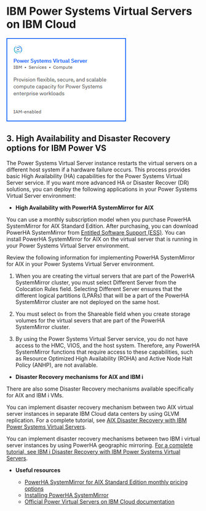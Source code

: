 # IBM Power Systems Virtual Servers on IBM Cloud

[![service-card](../images/service-card.png)](https://cloud.ibm.com/catalog/services/power-systems-virtual-server)

## 3. High Availability and Disaster Recovery options for IBM Power VS

The Power Systems Virtual Server instance restarts the virtual servers on a different host system if a hardware failure occurs. This process provides basic High Availability (HA) capabilities for the Power Systems Virtual Server service. If you want more advanced HA or Disaster Recover (DR) solutions, you can deploy the following applications in your Power Systems Virtual Server environment:

- **High Availability with PowerHA SystemMirror for AIX**

You can use a monthly subscription model when you purchase PowerHA SystemMirror for AIX Standard Edition. After purchasing, you can download PowerHA SystemMirror from [Entitled Software Support (ESS)](https://www.ibm.com/servers/eserver/ess/index.wss). You can install PowerHA SystemMirror for AIX on the virtual server that is running in your Power Systems Virtual Server environment.

Review the following information for implementing PowerHA SystemMirror for AIX in your Power Systems Virtual Server environment.

1. When you are creating the virtual servers that are part of the PowerHA SystemMirror cluster, you must select Different Server from the Colocation Rules field. Selecting Different Server ensures that the different logical partitions (LPARs) that will be a part of the PowerHA SystemMirror cluster are not deployed on the same host.

2. You must select `On` from the Shareable field when you create storage volumes for the virtual severs that are part of the PowerHA SystemMirror cluster.

3. By using the Power Systems Virtual Server service, you do not have access to the HMC, VIOS, and the host system. Therefore, any PowerHA SystemMirror functions that require access to these capabilities, such as Resource Optimized High Availability (ROHA) and Active Node Halt Policy (ANHP), are not available.

- **Disaster Recovery mechanisms for AIX and IBM i**

There are also some Disaster Recovery mechanisms available specifically for AIX and IBM i VMs.

You can implement disaster recovery mechanism between two AIX virtual server instances in separate IBM Cloud data centers by using GLVM replication. For a complete tutorial, see [AIX Disaster Recovery with IBM Power Systems Virtual Servers](https://cloud.ibm.com/media/docs/downloads/power-iaas-tutorials/PowerVS_AIX_DR_Tutorial_v1.pdf).

You can implement disaster recovery mechanisms between two IBM i virtual server instances by using PowerHA geographic mirroring. [For a complete tutorial, see IBM i Disaster Recovery with IBM Power Systems Virtual Servers](https://cloud.ibm.com/media/docs/downloads/power-iaas-tutorials/PowerVS_IBMi_DR_Tutorial_v1.pdf).

- **Useful resources**

    - [PowerHA SystemMirror for AIX Standard Edition monthly pricing options](https://www-01.ibm.com/common/ssi/ShowDoc.wss?docURL=/common/ssi/rep_ca/8/897/ENUS219-288/index.html&request_locale=en)
    - [Installing PowerHA SystemMirror](https://www.ibm.com/support/knowledgecenter/SSPHQG_7.2/install/ha_install.html)
    - [Official Power Virtual Servers on IBM Cloud documentation](https://cloud.ibm.com/docs/power-iaas?topic=power-iaas-ha-dr)